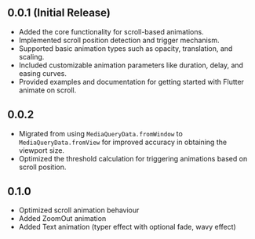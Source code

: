 ## 0.0.1 (Initial Release)

- Added the core functionality for scroll-based animations.
- Implemented scroll position detection and trigger mechanism.
- Supported basic animation types such as opacity, translation, and scaling.
- Included customizable animation parameters like duration, delay, and easing curves.
- Provided examples and documentation for getting started with Flutter animate on scroll.

## 0.0.2

- Migrated from using `MediaQueryData.fromWindow` to `MediaQueryData.fromView` for improved accuracy in obtaining the viewport size.
- Optimized the threshold calculation for triggering animations based on scroll position.

## 0.1.0

- Optimized scroll animation behaviour
- Added ZoomOut animation
- Added Text animation (typer effect with optional fade, wavy effect)
